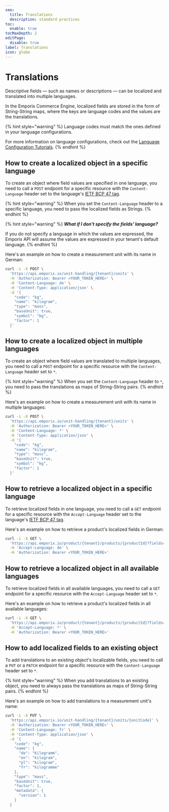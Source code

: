 ```yaml
---
seo:
  title: Translations
  description: standard practices
toc:
  enable: true
tocMaxDepth: 2
editPage:
  disable: true
label: Translations
icon: globe
---
```


# Translations

Descriptive fields — such as names or descriptions — can be localized and translated into multiple languages.

In the Emporix Commerce Engine, localized fields are stored in the form of String-String maps, where the keys are language codes and the values are the translations.

{% hint style="warning" %}
Language codes must match the ones defined in your language configurations.

For more information on language configurations, check out the [Language Configuration Tutorials](../content/language/).
{% endhint %}

## How to create a localized object in a specific language

To create an object where field values are specified in one language, you need to call a `POST` endpoint for a specific resource with the `Content-Language` header set to the language's [IETF BCP 47 tag](https://en.wikipedia.org/wiki/IETF_language_tag).

{% hint style="warning" %}
When you set the `Content-Language` header to a specific language, you need to pass the localized fields as Strings.
{% endhint %}

{% hint style="warning" %}
_**What if I don't specify the fields' language?**_

If you do not specify a language in which the values are expressed, the Emporix API will assume the values are expressed in your tenant's default language.
{% endhint %}

Here's an example on how to create a measurement unit with its name in German:

```bash
curl -i -X POST \
  'https://api.emporix.io/unit-handling/{tenant}/units' \
  -H 'Authorization: Bearer <YOUR_TOKEN_HERE>' \
  -H 'Content-Language: de' \
  -H 'Content-Type: application/json' \
  -d '{
    "code": "kg",
    "name": "kilogram",
    "type": "mass",
    "baseUnit": true,
    "symbol": "kg",
    "factor": 1
  }'
```

## How to create a localized object in multiple languages

To create an object where field values are translated to multiple languages, you need to call a `POST` endpoint for a specific resource with the `Content-Language` header set to `*`.

{% hint style="warning" %}
When you set the `Content-Language` header to `*`, you need to pass the translations as maps of String-String pairs.
{% endhint %}

Here's an example on how to create a measurement unit with its name in multiple languages:

```bash
curl -i -X POST \
  'https://api.emporix.io/unit-handling/{tenant}/units' \
  -H 'Authorization: Bearer <YOUR_TOKEN_HERE>' \
  -H 'Content-Language: *' \
  -H 'Content-Type: application/json' \
  -d '{
    "code": "kg",
    "name": "kilogram",
    "type": "mass",
    "baseUnit": true,
    "symbol": "kg",
    "factor": 1
  }'
```

## How to retrieve a localized object in a specific language

To retrieve localized fields in one language, you need to call a `GET` endpoint for a specific resource with the `Accept-Language` header set to the language's [IETF BCP 47 tag](https://en.wikipedia.org/wiki/IETF_language_tag).

Here's an example on how to retrieve a product's localized fields in German:

```bash
curl -i -X GET \
  'https://api.emporix.io/product/{tenant}/products/{productId}?fields=name%2Ccode&expand=string&rawValue=true' \
  -H 'Accept-Language: de' \
  -H 'Authorization: Bearer <YOUR_TOKEN_HERE>'
```

## How to retrieve a localized object in all available languages

To retrieve localized fields in all available languages, you need to call a `GET` endpoint for a specific resource with the `Accept-Language` header set to `*`.

Here's an example on how to retrieve a product's localized fields in all available languages:

```bash
curl -i -X GET \
  'https://api.emporix.io/product/{tenant}/products/{productId}?fields=name%2Ccode&expand=string&rawValue=true' \
  -H 'Accept-Language: *' \
  -H 'Authorization: Bearer <YOUR_TOKEN_HERE>'
```

## How to add localized fields to an existing object

To add translations to an existing object's localizable fields, you need to call a `PUT` or a `PATCH` endpoint for a specific resource with the `Content-Language` header set to `*`.

{% hint style="warning" %}
When you add translations to an existing object, you need to always pass the translations as maps of String-String pairs.
{% endhint %}

Here's an example on how to add translations to a measurement unit's name:

```bash
curl -i -X PUT \
  'https://api.emporix.io/unit-handling/{tenant}/units/{unitCode}' \
  -H 'Authorization: Bearer <YOUR_TOKEN_HERE>' \
  -H 'Content-Language: fr' \
  -H 'Content-Type: application/json' \
  -d '{
    "code": "kg",
    "name": {
      "de": "Kilogramm",
      "en": "kilogram",
      "pl": "kilogram",
      "fr": "kilogramme"
    },
    "type": "mass",
    "baseUnit": true,
    "factor": 1,
    "metadata": {
      "version": 1
    }
  }
```
